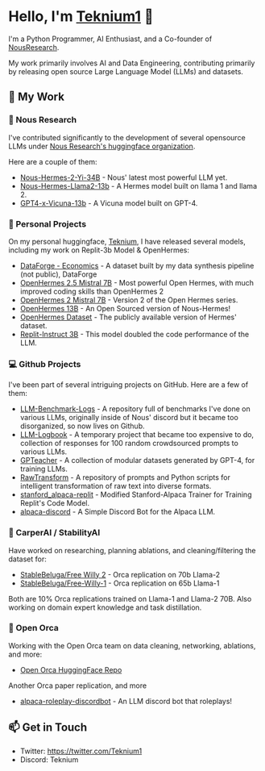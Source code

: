 # Hello, I'm [Teknium1](https://github.com/teknium1) 👋

I'm a Python Programmer, AI Enthusiast, and a Co-founder of [NousResearch](https://nousresearch.com/). 

My work primarily involves AI and Data Engineering, contributing primarily by releasing open source Large Language Model (LLMs) and datasets.

## 🚀 My Work 

### 💼 Nous Research 

I've contributed significantly to the development of several opensource LLMs under [Nous Research's huggingface organization](https://huggingface.co/NousResearch). 

Here are a couple of them: 
- [Nous-Hermes-2-Yi-34B](https://huggingface.co/NousResearch/Nous-Hermes-2-Yi-34B) - Nous' latest most powerful LLM yet.
- [Nous-Hermes-Llama2-13b](https://huggingface.co/NousResearch/Nous-Hermes-Llama2-13b) - A Hermes model built on llama 1 and llama 2.
- [GPT4-x-Vicuna-13b](https://huggingface.co/NousResearch/gpt4-x-vicuna-13b) - A Vicuna model built on GPT-4.

### 🚀 Personal Projects 

On my personal huggingface, [Teknium](https://huggingface.co/teknium), I have released several models, including my work on Replit-3b Model & OpenHermes:

- [DataForge - Economics](https://huggingface.co/datasets/teknium/dataforge-economics) - A dataset built by my data synthesis pipeline (not public), DataForge
- [OpenHermes 2.5 Mistral 7B](https://huggingface.co/teknium/OpenHermes-2.5-Mistral-7B) - Most powerful Open Hermes, with much improved coding skills than OpenHermes 2
- [OpenHermes 2 Mistral 7B](https://huggingface.co/teknium/OpenHermes-2-Mistral-7B) - Version 2 of the Open Hermes series.
- [OpenHermes 13B](https://huggingface.co/teknium/OpenHermes-13B) - An Open Sourced version of Nous-Hermes!
- [OpenHermes Dataset](https://huggingface.co/datasets/teknium/openhermes) - The publicly available version of Hermes' dataset.
- [Replit-Instruct 3B](https://huggingface.co/teknium/Replit-v1-CodeInstruct-3B) - This model doubled the code performance of the LLM.

### 💻 Github Projects 

I've been part of several intriguing projects on GitHub. Here are a few of them:

- [LLM-Benchmark-Logs](https://github.com/teknium1/LLM-Benchmark-Logs) - A repository full of benchmarks I've done on various LLMs, originally inside of Nous' discord but it became too disorganized, so now lives on Github.
- [LLM-Logbook](https://github.com/teknium1/LLM-Logbook) - A temporary project that became too expensive to do, collection of responses for 100 random crowdsourced prompts to various LLMs.
- [GPTeacher](https://github.com/teknium1/GPTeacher-Public) - A collection of modular datasets generated by GPT-4, for training LLMs.
- [RawTransform](https://github.com/teknium1/RawTransform) - A repository of prompts and Python scripts for intelligent transformation of raw text into diverse formats.
- [stanford_alpaca-replit](https://github.com/teknium1/stanford_alpaca-replit) - Modified Stanford-Alpaca Trainer for Training Replit's Code Model.
- [alpaca-discord](https://github.com/teknium1/alpaca-discord) - A Simple Discord Bot for the Alpaca LLM.

### 💼 CarperAI / StabilityAI
Have worked on researching, planning ablations, and cleaning/filtering the dataset for:

- [StableBeluga/Free Willy 2](https://huggingface.co/stabilityai/FreeWilly2) - Orca replication on 70b Llama-2
- [StableBeluga/Free-Willy-1](https://huggingface.co/stabilityai/FreeWilly1-Delta-SafeTensor) - Orca replication on 65b Llama-1

Both are 10% Orca replications trained on Llama-1 and Llama-2 70B. Also working on domain expert knowledge and task distillation.

### 💼 Open Orca
Working with the Open Orca team on data cleaning, networking, ablations, and more:

- [Open Orca HuggingFace Repo](https://huggingface.co/Open-Orca) 

Another Orca paper replication, and more
- [alpaca-roleplay-discordbot](https://github.com/teknium1/alpaca-roleplay-discordbot) - An LLM discord bot that roleplays!

## 📫 Get in Touch 

- Twitter: https://twitter.com/Teknium1
- Discord: Teknium

